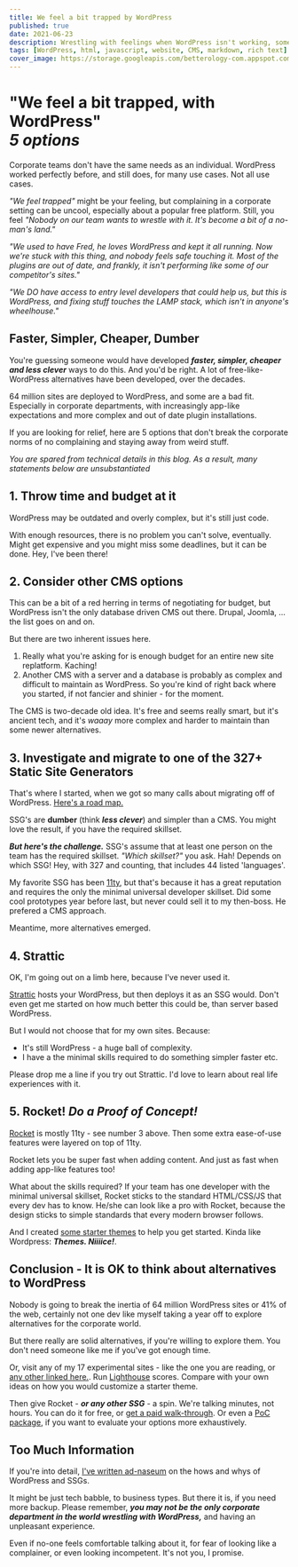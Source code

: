 ```yaml
---
title: We feel a bit trapped by WordPress
published: true
date: 2021-06-23
description: Wrestling with feelings when WordPress isn't working, somehow.
tags: [WordPress, html, javascript, website, CMS, markdown, rich text]
cover_image: https://storage.googleapis.com/betterology-com.appspot.com/images/landscape/500/bulksplash-mihaisurdu-rwvfH28KZO4.jpg
---
```


# "We feel a bit trapped, with WordPress" <br/> _5 options_

Corporate teams don't have the same needs as an individual. WordPress worked perfectly before, and still does, for many use cases. Not all use cases.

_"We feel trapped"_ might be your feeling, but complaining in a corporate setting can be uncool, especially about a popular free platform. Still, you feel _"Nobody on our team wants to wrestle with it. It's become a bit of a no-man's land."_

_"We used to have Fred, he loves WordPress and kept it all running. Now we're stuck with this thing, and nobody feels safe touching it. Most of the plugins are out of date, and frankly, it isn't performing like some of our competitor's sites."_

_"We DO have access to entry level developers that could help us, but this is WordPress, and fixing stuff touches the LAMP stack, which isn't in anyone's wheelhouse."_

## Faster, Simpler, Cheaper, Dumber

You're guessing someone would have developed _**faster, simpler, cheaper and less clever**_ ways to do this. And you'd be right. A lot of free-like-WordPress alternatives have been developed, over the decades.

64 million sites are deployed to WordPress, and some are a bad fit. Especially in corporate departments, with increasingly app-like expectations and more complex and out of date plugin installations.

If you are looking for relief, here are 5 options that don't break the corporate norms of no complaining and staying away from weird stuff.

_You are spared from technical details in this blog. As a result, many statements below are unsubstantiated_

## 1. Throw time and budget at it

WordPress may be outdated and overly complex, but it's still just code.

With enough resources, there is no problem you can't solve, eventually. Might get expensive and you might miss some deadlines, but it can be done. Hey, I've been there!

## 2. Consider other CMS options

This can be a bit of a red herring in terms of negotiating for budget, but WordPress isn't the only database driven CMS out there. Drupal, Joomla, ... the list goes on and on.

But there are two inherent issues here.

1. Really what you're asking for is enough budget for an entire new site replatform. Kaching!
1. Another CMS with a server and a database is probably as complex and difficult to maintain as WordPress. So you're kind of right back where you started, if not fancier and shinier - for the moment.

The CMS is two-decade old idea. It's free and seems really smart, but it's ancient tech, and it's _waaay_ more complex and harder to maintain than some newer alternatives.

## 3. Investigate and migrate to one of the 327+ Static Site Generators

That's where I started, when we got so many calls about migrating off of WordPress. [Here's a road map.](https://jamstack.org/generators/)

SSG's are **dumber** (think _**less clever**_) and simpler than a CMS. You might love the result, if you have the required skillset.

_**But here's the challenge.**_ SSG's assume that at least one person on the team has the required skillset. _"Which skillset?"_ you ask. Hah! Depends on which SSG! Hey, with 327 and counting, that includes 44 listed 'languages'.

My favorite SSG has been [11ty](https://www.11ty.dev/), but that's because it has a great reputation and requires the only the minimal universal developer skillset. Did some cool prototypes year before last, but never could sell it to my then-boss. He prefered a CMS approach.

Meantime, more alternatives emerged.

## 4. Strattic

OK, I'm going out on a limb here, because I've never used it.

[Strattic](https://www.strattic.com/) hosts your WordPress, but then deploys it as an SSG would. Don't even get me started on how much better this could be, than server based WordPress.

But I would not choose that for my own sites. Because:

- It's still WordPress - a huge ball of complexity.
- I have a the minimal skills required to do something simpler faster etc.

Please drop me a line if you try out Strattic. I'd love to learn about real life experiences with it.

## 5. Rocket! _Do a Proof of Concept!_

[Rocket](https://rocket.modern-web.dev/) is mostly 11ty - see number 3 above. Then some extra ease-of-use features were layered on top of 11ty.

Rocket lets you be super fast when adding content. And just as fast when adding app-like features too! 

What about the skills required? If your team has one developer with the minimal universal skillset, Rocket sticks to the standard HTML/CSS/JS that every dev has to know. He/she can look like a pro with Rocket, because the design sticks to simple standards that every modern browser follows.

And I created [some starter themes](https://github.com/petecarapetyan/fins-rocket-themes#readme) to help you get started. Kinda like Wordpress: _**Themes. Niiiice!**_.

## Conclusion - It is OK to think about alternatives to WordPress

Nobody is going to break the inertia of 64 million WordPress sites or 41% of the web, certainly not one dev like myself taking a year off to explore alternatives for the corporate world.

But there really are solid alternatives, if you're willing to explore them. You don't need someone like me if you've got enough time.

Or, visit any of my 17 experimental sites - like the one you are reading, or [any other linked here.](https://github.com/petecarapetyan/fins-rocket-themes#readme). Run [Lighthouse](https://web.dev/measure/) scores. Compare with your own ideas on how you would customize a starter theme.

Then give Rocket - _**or any other SSG**_ - a spin. We're talking minutes, not hours. You can do it for free, or [get a paid walk-through](https://datafundamentals.com/packages/commercial/). Or even a [PoC package](https://datafundamentals.com/packages/), if you want to evaluate your options more exhaustively.

## Too Much Information

If you're into detail, [I've written ad-naseum](/blog/) on the hows and whys of WordPress and SSGs.

It might be just tech babble, to business types. But there it is, if you need more backup. Please remember, _**you may not be the only corporate department in the world wrestling with WordPress,**_ and having an unpleasant experience.

Even if no-one feels comfortable talking about it, for fear of looking like a complainer, or even looking incompetent. It's not you, I promise.
